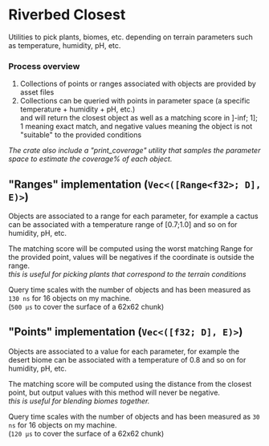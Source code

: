 # Riverbed Closest
Utilities to pick plants, biomes, etc. depending on terrain parameters such as temperature, humidity, pH, etc.

### Process overview
1. Collections of points or ranges associated with objects are provided by asset files
1. Collections can be queried with points in parameter space (a specific temperature + humidity + pH, etc.)  
and will return the closest object as well as a matching score in ]-inf; 1]; 1 meaning exact match, and negative values meaning the object is not "suitable" to the provided conditions

*The crate also include a "print_coverage" utility that samples the parameter space to estimate the coverage% of each object.*

## "Ranges" implementation (`Vec<([Range<f32>; D], E)>`)
Objects are associated to a range for each parameter, for example a cactus can be associated with a temperature range of \[0.7;1.0\] and so on for humidity, pH, etc.

The matching score will be computed using the worst matching Range for the provided point, values will be negatives if the coordinate is outside the range.  
*this is useful for picking plants that correspond to the terrain conditions*

Query time scales with the number of objects and has been measured as `130 ns` for 16 objects on my machine.  
(`500 μs` to cover the surface of a 62x62 chunk)

## "Points" implementation (`Vec<([f32; D], E)>`)
Objects are associated to a value for each parameter, for example the desert biome can be associated with a temperature of 0.8 and so on for humidity, pH, etc.

The matching score will be computed using the distance from the closest point, but output values with this method will never be negative.  
*this is useful for blending biomes together.*

Query time scales with the number of objects and has been measured as `30 ns` for 16 objects on my machine.  
(`120 μs` to cover the surface of a 62x62 chunk)
